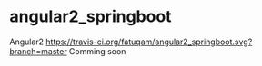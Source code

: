 # angular2_springboot
Angular2 https://travis-ci.org/fatuqam/angular2_springboot.svg?branch=master
Comming soon
